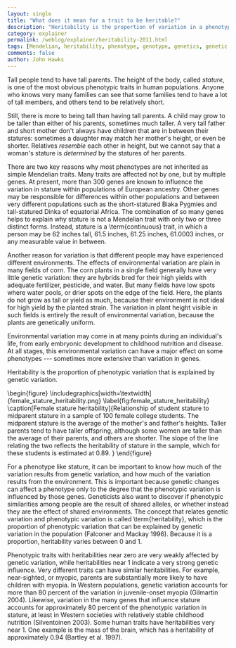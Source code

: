 ```yaml
---
layout: single
title: "What does it mean for a trait to be heritable?"
description: "Heritability is the proportion of variation in a phenotype that can be explained by variation in genes."
category: explainer
permalink: /weblog/explainer/heritability-2011.html
tags: [Mendelian, heritability, phenotype, genotype, genetics, genetic variation, explainer]
comments: false
author: John Hawks
---
```



Tall people tend to have tall parents. The height of the body, called <i>stature</i>, is one of the most obvious phenotypic traits in human populations. Anyone who knows very many families can see that some families tend to have a lot of tall members, and others tend to be relatively short.

Still, there is more to being tall than having tall parents. A child may grow to be taller than either of his parents, sometimes much taller. A very tall father and short mother don't always have children that are in between their statures: sometimes a daughter may match her mother's height, or even be shorter. Relatives <i>resemble</i> each other in height, but we cannot say that a woman's stature is <i>determined</i> by the statures of her parents.

There are two key reasons why most phenotypes are not inherited as simple Mendelian traits. Many traits are affected not by one, but by multiple genes. At present, more than 300 genes are known to influence the variation in stature within populations of European ancestry. Other genes may be responsible for differences within other populations and between very different populations such as the short-statured Biaka Pygmies and tall-statured Dinka of equatorial Africa. The combination of so many genes helps to explain why stature is not a Mendelian trait with only two or three distinct forms. Instead, stature is a \term{continuous} trait, in which a person may be 62 inches tall, 61.5 inches, 61.25 inches, 61.0003 inches, or any measurable value in between.


Another reason for variation is that different people may have experienced different environments. The effects of environmental variation are plain in many fields of corn. The corn plants in a single field generally have very little genetic variation: they are hybrids bred for their high yields with adequate fertilizer, pesticide, and water. But many fields have low spots where water pools, or drier spots on the edge of the field. Here, the plants do not grow as tall or yield as much, because their environment is not ideal for high yield by the planted strain. The variation in plant height visible in such fields is entirely the result of environmental variation, because the plants are genetically uniform.

Environmental variation may come in at many points during an individual's life, from early embryonic development to childhood nutrition and disease. At all stages, this environmental variation can have a major effect on some phenotypes --- sometimes more extensive than variation in genes.

<div class="sprite-out">
Heritability is the proportion of phenotypic variation that is explained by genetic variation.
</div>


\begin{figure}
\includegraphics[width=\textwidth]{female_stature_heritability.png}
\label{fig:female_stature_heritability}
\caption[Female stature heritability]{Relationship of student stature to midparent stature in a sample of 100 female college students. The midparent stature is the average of the mother's and father's heights. Taller parents tend to have taller offspring, although some women are taller than the average of their parents, and others are shorter. The slope of the line relating the two reflects the heritability of stature in the sample, which for these students is estimated at 0.89. }
\end{figure}

For a phenotype like stature, it can be important to know how much of the variation results from genetic variation, and how much of the variation results from the environment. This is important because genetic changes can affect a phenotype only to the degree that the phenotypic variation is influenced by those genes. Geneticists also want to discover if phenotypic similarities among people are the result of shared alleles, or whether instead they are the effect of shared environments. The concept that relates genetic variation and phenotypic variation is called \term{heritability}, which is the proportion of phenotypic variation that can be explained by genetic variation in the population (Falconer and Mackay 1996). Because it is a proportion, heritability varies between 0 and 1.

Phenotypic traits with heritabilities near zero are very weakly affected by genetic variation, while heritabilities near 1 indicate a very strong genetic influence. Very different traits can have similar heritabilities. For example, near-sighted, or myopic, parents are substantially more likely to have children with myopia. In Western populations, genetic variation accounts for more than 80 percent of the variation in juvenile-onset myopia (Gilmartin 2004). Likewise, variation in the many genes that influence stature accounts for approximately 80 percent of the phenotypic variation in stature, at least in Western societies with relatively stable childhood nutrition (Silventoinen 2003). Some human traits have heritabilities very near 1. One example is the mass of the brain, which has a heritability of approximately 0.94 (Bartley et al. 1997).



